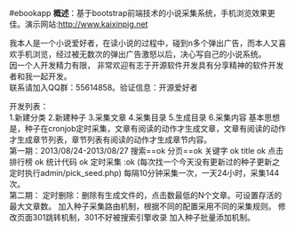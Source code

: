 #ebookapp
<b>概述</b>：基于bootstrap前端技术的小说采集系统，手机浏览效果更佳。演示网站:http://www.kaixinpig.net<br>

我本人是一个小说爱好者，在读小说的过程中，碰到n多个弹出广告，而本人又喜欢手机浏览，经过被无数次的弹出广告激怒以后，决心写自己的小说系统。<br>
因一个人开发精力有限， 非常欢迎有志于开源软件开发具有分享精神的软件开发者和我一起开发。<br>
联系请加入QQ群：55614858。验证信息：开源爱好者<br>

开发列表：<br>
1.新建分类
2.新建种子
3.采集文章
4.采集目录
5.生成目录
6.采集内容
基本思想是，种子在cronjob定时采集，文章有阅读的动作才生成文章，文章有阅读的动作才生成章节列表，章节列表有阅读的动作才生成章节内容。
<br>
第一期：2013/08/24-2013/08/27
搜索==ok
分页==ok
关键字 ok
title ok
点击排行榜 ok
统计代码 ok
定时采集 :ok (每次找一个今天没有更新过的种子更新之 定时执行admin/pick_seed.php) 
每隔10分钟采集一次，一天24小时，采集144次。
<br>
第二期：
定时删除：删除有生成文件的，点击数最低的N个文章。可设置存活的最大文章数。
加入种子采集路由机制，根据不同的配置采用不同的采集规则。
修改页面301跳转机制，301不好被搜索引擎收录
加入种子批量添加机制。
<br>


